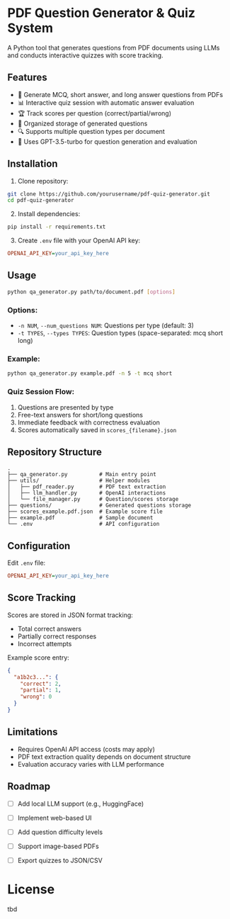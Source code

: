 # PDF Question Generator & Quiz System

A Python tool that generates questions from PDF documents using LLMs and conducts interactive quizzes with score tracking.

## Features

- 📄 Generate MCQ, short answer, and long answer questions from PDFs
- 📊 Interactive quiz session with automatic answer evaluation
- 🏆 Track scores per question (correct/partial/wrong)
- 📂 Organized storage of generated questions
- 🔍 Supports multiple question types per document
- 🤖 Uses GPT-3.5-turbo for question generation and evaluation

## Installation

1. Clone repository:
```bash
git clone https://github.com/yourusername/pdf-quiz-generator.git
cd pdf-quiz-generator
```

2. Install dependencies:
```bash
pip install -r requirements.txt
```

3. Create `.env` file with your OpenAI API key:
```ini
OPENAI_API_KEY=your_api_key_here
```

## Usage

```bash
python qa_generator.py path/to/document.pdf [options]
```

### Options:
- `-n NUM`, `--num_questions NUM`: Questions per type (default: 3)
- `-t TYPES`, `--types TYPES`: Question types (space-separated: mcq short long)

### Example:
```bash
python qa_generator.py example.pdf -n 5 -t mcq short
```

### Quiz Session Flow:
1. Questions are presented by type
2. Free-text answers for short/long questions
3. Immediate feedback with correctness evaluation
4. Scores automatically saved in `scores_{filename}.json`

## Repository Structure

```
.
├── qa_generator.py          # Main entry point
├── utils/                   # Helper modules
│   ├── pdf_reader.py        # PDF text extraction
│   ├── llm_handler.py       # OpenAI interactions
│   └── file_manager.py      # Question/scores storage
├── questions/               # Generated questions storage
├── scores_example.pdf.json  # Example score file
├── example.pdf              # Sample document
└── .env                     # API configuration
```

## Configuration

Edit `.env` file:
```ini
OPENAI_API_KEY=your_api_key_here
```

## Score Tracking

Scores are stored in JSON format tracking:
- Total correct answers
- Partially correct responses
- Incorrect attempts

Example score entry:
```json
{
  "a1b2c3...": {
    "correct": 2,
    "partial": 1,
    "wrong": 0
  }
}
```

## Limitations

- Requires OpenAI API access (costs may apply)
- PDF text extraction quality depends on document structure
- Evaluation accuracy varies with LLM performance

## Roadmap

- [ ] Add local LLM support (e.g., HuggingFace)
- [ ] Implement web-based UI
- [ ] Add question difficulty levels
- [ ] Support image-based PDFs
- [ ] Export quizzes to JSON/CSV


# License
tbd